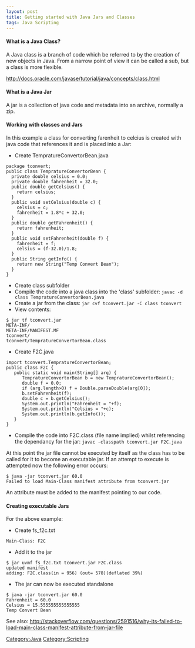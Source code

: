 ```yaml
---
layout: post 
title: Getting started with Java Jars and Classes
tags: Java Scripting
---
```


#### What is a Java Class?

A Java class is a branch of code which be referred to by the creation of
new objects in Java. From a narrow point of view it can be called a sub,
but a class is more flexible.

<http://docs.oracle.com/javase/tutorial/java/concepts/class.html>

#### What is a Java Jar

A jar is a collection of java code and metadata into an archive,
normally a zip.

#### Working with classes and Jars

In this example a class for converting farenheit to celcius is created
with java code that references it and is placed into a Jar:

-   Create TempratureConvertorBean.java

<!-- -->

    package tconvert;
    public class TempratureConvertorBean {
      private double celsius = 0.0;
      private double fahrenheit = 32.0;
      public double getCelsius() {
        return celsius;
      }
      public void setCelsius(double c) {
        celsius = c;
        fahrenheit = 1.8*c + 32.0;
      }
      public double getFahrenheit() {
        return fahrenheit;
      }
      public void setFahrenheit(double f) {
        fahrenheit = f;
        celsius = (f-32.0)/1.8;
      }
      public String getInfo() {
        return new String("Temp Convert Bean");
      }
    }

-   Create class subfolder
-   Compile the code into a java class into the \'class\' subfolder:
    `javac -d class TempratureConvertorBean.java`
-   Create a jar from the class:
    `jar cvf tconvert.jar -C class tconvert`
-   View contents:

<!-- -->

    $ jar tf tconvert.jar
    META-INF/
    META-INF/MANIFEST.MF
    tconvert/
    tconvert/TempratureConvertorBean.class

-   Create F2C.java

<!-- -->

    import tconvert.TempratureConvertorBean;
    public class F2C {
       public static void main(String[] arg) {
          TempratureConvertorBean b = new TempratureConvertorBean();
          double f = 0.0;
          if (arg.length>0) f = Double.parseDouble(arg[0]);
          b.setFahrenheit(f);
          double c = b.getCelsius();
          System.out.println("Fahrenheit = "+f);
          System.out.println("Celsius = "+c);
          System.out.println(b.getInfo());
       }
    }

-   Compile the code into F2C.class (file name implied) whilst
    referencing the dependancy for the jar:
    `javac -classpath tconvert.jar F2C.java`

At this point the jar file cannot be executed by itself as the class has
to be called for it to become an executable jar. If an attempt to
execute is attempted now the following error occurs:

    $ java -jar tconvert.jar 60.0
    Failed to load Main-Class manifest attribute from tconvert.jar

An attribute must be added to the manifest pointing to our code.

#### Creating executable Jars

For the above example:

-   Create fs\_f2c.txt

<!-- -->

    Main-Class: F2C

-   Add it to the jar

<!-- -->

    $ jar uvmf fs_f2c.txt tconvert.jar F2C.class
    updated manifest
    adding: F2C.class(in = 956) (out= 578)(deflated 39%)

-   The jar can now be executed standalone

<!-- -->

    $ java -jar tconvert.jar 60.0
    Fahrenheit = 60.0
    Celsius = 15.555555555555555
    Temp Convert Bean

See also:
<http://stackoverflow.com/questions/2591516/why-its-failed-to-load-main-class-manifest-attribute-from-jar-file>

[Category:Java](Category:Java "wikilink")
[Category:Scripting](Category:Scripting "wikilink")
